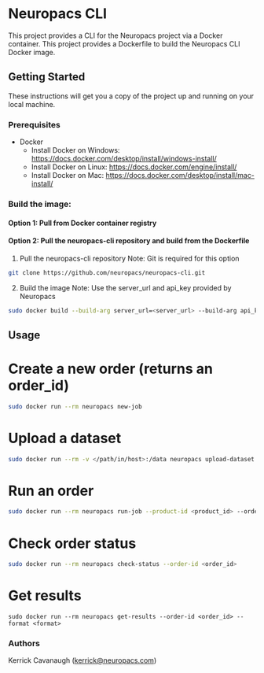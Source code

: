 # Neuropacs CLI

This project provides a CLI for the Neuropacs project via a Docker container. This project provides a Dockerfile to build the Neuropacs CLI Docker image.

## Getting Started

These instructions will get you a copy of the project up and running on your local machine.

### Prerequisites

- Docker
  - Install Docker on Windows: https://docs.docker.com/desktop/install/windows-install/
  - Install Docker on Linux: https://docs.docker.com/engine/install/
  - Install Docker on Mac: https://docs.docker.com/desktop/install/mac-install/

### Build the image:

#### Option 1: Pull from Docker container registry

#### Option 2: Pull the neuropacs-cli repository and build from the Dockerfile

1. Pull the neuropacs-cli repository
   Note: Git is required for this option

```bash
git clone https://github.com/neuropacs/neuropacs-cli.git
```

2. Build the image
   Note: Use the server_url and api_key provided by Neuropacs

```bash
sudo docker build --build-arg server_url=<server_url> --build-arg api_key=<api_key> -t neuropacs /path/to/neuropacs-cli/project
```

## Usage

# Create a new order (returns an order_id)

```bash
sudo docker run --rm neuropacs new-job
```

# Upload a dataset

```bash
sudo docker run --rm -v </path/in/host>:/data neuropacs upload-dataset --dataset-path /data --order-id <order_id>
```

# Run an order

```bash
sudo docker run --rm neuropacs run-job --product-id <product_id> --order-id <order_id> --dataset-id <dataset_id>
```

# Check order status

```bash
sudo docker run --rm neuropacs check-status --order-id <order_id>
```

# Get results

```bas
sudo docker run --rm neuropacs get-results --order-id <order_id> --format <format>
```

### Authors

Kerrick Cavanaugh (kerrick@neuropacs.com)
